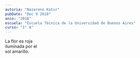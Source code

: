 ```yaml
---
autoria: "Nazareno Kotur"
pubDate: "Dec 9 2018"
anio: "2018"
escuela: "Escuela Técnica de la Universidad de Buenos Aires"
curso: "1° A"
---
```


La flor es roja\
iluminada por el\
sol amarillo.
